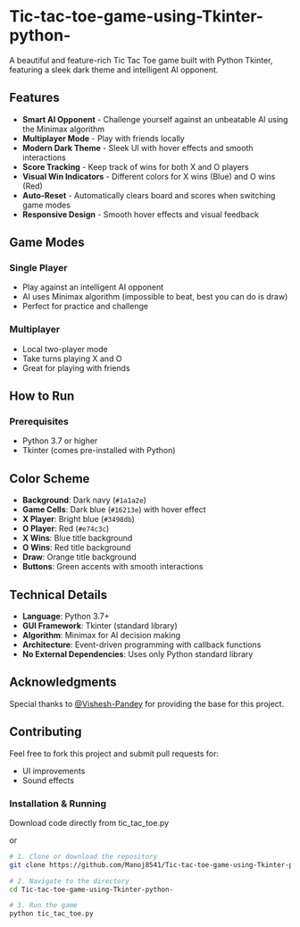 # Tic-tac-toe-game-using-Tkinter-python-
A beautiful and feature-rich Tic Tac Toe game built with Python Tkinter, featuring a sleek dark theme and intelligent AI opponent.

## Features

-  **Smart AI Opponent** - Challenge yourself against an unbeatable AI using the Minimax algorithm
-  **Multiplayer Mode** - Play with friends locally
-  **Modern Dark Theme** - Sleek UI with hover effects and smooth interactions
-  **Score Tracking** - Keep track of wins for both X and O players
-  **Visual Win Indicators** - Different colors for X wins (Blue) and O wins (Red)
-  **Auto-Reset** - Automatically clears board and scores when switching game modes
-  **Responsive Design** - Smooth hover effects and visual feedback

## Game Modes

### Single Player
- Play against an intelligent AI opponent
- AI uses Minimax algorithm (impossible to beat, best you can do is draw)
- Perfect for practice and challenge

### Multiplayer
- Local two-player mode
- Take turns playing X and O
- Great for playing with friends

## How to Run

### Prerequisites
- Python 3.7 or higher
- Tkinter (comes pre-installed with Python)

## Color Scheme

- **Background**: Dark navy (`#1a1a2e`)
- **Game Cells**: Dark blue (`#16213e`) with hover effect
- **X Player**: Bright blue (`#3498db`)
- **O Player**: Red (`#e74c3c`)
- **X Wins**: Blue title background
- **O Wins**: Red title background
- **Draw**: Orange title background
- **Buttons**: Green accents with smooth interactions

## Technical Details

- **Language**: Python 3.7+
- **GUI Framework**: Tkinter (standard library)
- **Algorithm**: Minimax for AI decision making
- **Architecture**: Event-driven programming with callback functions
- **No External Dependencies**: Uses only Python standard library

## Acknowledgments

Special thanks to [@Vishesh-Pandey](https://github.com/Vishesh-Pandey) for providing the base for this project.

## Contributing

Feel free to fork this project and submit pull requests for:
- UI improvements
- Sound effects

### Installation & Running
Download code directly from tic_tac_toe.py    

or
```bash
# 1. Clone or download the repository
git clone https://github.com/Manoj8541/Tic-tac-toe-game-using-Tkinter-python-.git

# 2. Navigate to the directory
cd Tic-tac-toe-game-using-Tkinter-python-

# 3. Run the game
python tic_tac_toe.py
